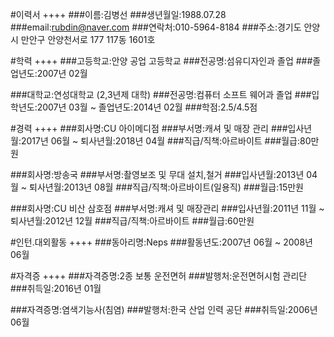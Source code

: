 #이력서
++++
###이름:김병선
###생년월일:1988.07.28
###email:rubdin@naver.com
###연락처:010-5964-8184
###주소:경기도 안양시 만안구 안양천서로 177 117동 1601호

#학력
++++
###고등학교:안양 공업 고등학교
###전공명:섬유디자인과 졸업
###졸업년도:2007년 02월

###대학교:연성대학교 (2,3년제 대학)
###전공명:컴퓨터 소프트 웨어과 졸업
###입학년도:2007년 03월 ~ 졸업년도:2014년 02월
###학점:2.5/4.5점

#경력
++++
###회사명:CU 아이메디점
###부서명:캐셔 및 매장 관리
###입사년월:2017년 06월 ~ 퇴사년월:2018년 04월
###직급/직책:아르바이트
###월급:80만원

###회사명:방송국
###부서명:촬영보조 및 무대 설치,철거
###입사년월:2013년 04월 ~ 퇴사년월:2013년 08월
###직급/직책:아르바이트(일용직)
###월급:15만원

###회사명:CU 비산 삼호점
###부서명:캐셔 및 매장관리
###입사년월:2011년 11월 ~ 퇴사년월:2012년 12월
###직급/직책:아르바이트
###월급:60만원



#인턴.대외활동
++++
###동아리명:Neps
###활동년도:2007년 06월 ~ 2008년 06월

#자격증
++++
###자격증명:2종 보통 운전면허
###발행처:운전면허시험 관리단
###취득일:2016년 01월

###자격증명:염색기능사(침염)
###발행처:한국 산업 인력 공단
###취득일:2006년 06월

